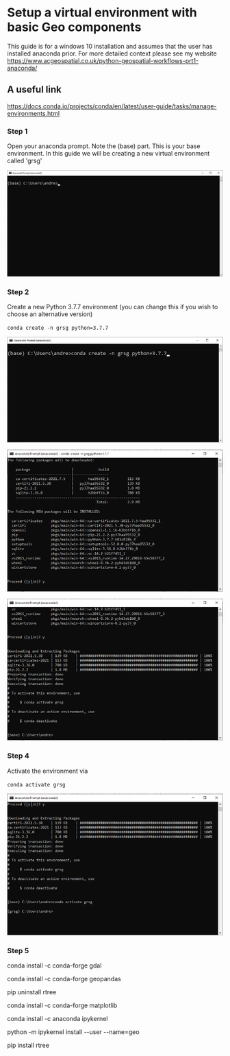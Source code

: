 # Setup a virtual environment with basic Geo components

This guide is for a windows 10 installation and assumes that the user has installed anaconda prior. For more detailed context please see my website https://www.acgeospatial.co.uk/python-geospatial-workflows-prt1-anaconda/


## A useful link
https://docs.conda.io/projects/conda/en/latest/user-guide/tasks/manage-environments.html

### Step 1
Open your anaconda prompt. Note the (base) part. This is your base environment. In this guide we will be creating a new virtual environment called 'grsg'

![alt text](https://github.com/acgeospatial/GRSG_lunchtime/blob/main/grsg_images/01_prompt.png)


### Step 2
Create a new Python 3.7.7 environment (you can change this if you wish to choose an alternative version)

`conda create -n grsg python=3.7.7`

![alt text](https://github.com/acgeospatial/GRSG_lunchtime/blob/main/grsg_images/02_prompt.png)

![alt text](https://github.com/acgeospatial/GRSG_lunchtime/blob/main/grsg_images/03_prompt.png)

![alt text](https://github.com/acgeospatial/GRSG_lunchtime/blob/main/grsg_images/04_prompt.png)

### Step 4
Activate the environment via

`conda activate grsg`

![alt text](https://github.com/acgeospatial/GRSG_lunchtime/blob/main/grsg_images/05_prompt.png)

### Step 5

conda install -c conda-forge gdal

conda install -c conda-forge geopandas

pip uninstall rtree

conda install -c conda-forge matplotlib

conda install -c anaconda ipykernel

python -m ipykernel install --user --name=geo

pip install rtree
